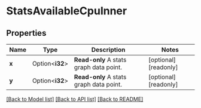 # StatsAvailableCpuInner

## Properties

Name | Type | Description | Notes
------------ | ------------- | ------------- | -------------
**x** | Option<**i32**> | __Read-only__ A stats graph data point. | [optional][readonly]
**y** | Option<**i32**> | __Read-only__ A stats graph data point. | [optional][readonly]

[[Back to Model list]](../README.md#documentation-for-models) [[Back to API list]](../README.md#documentation-for-api-endpoints) [[Back to README]](../README.md)


